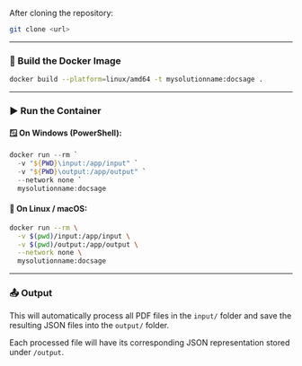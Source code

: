 
After cloning the repository:

```bash
git clone <url>
```

---

### 🐳 Build the Docker Image

```bash
docker build --platform=linux/amd64 -t mysolutionname:docsage .
```

---

### ▶️ Run the Container

#### 🪟 On Windows (PowerShell):

```powershell
docker run --rm `
  -v "${PWD}\input:/app/input" `
  -v "${PWD}\output:/app/output" `
  --network none `
  mysolutionname:docsage
```

#### 🐧 On Linux / macOS:

```bash
docker run --rm \
  -v $(pwd)/input:/app/input \
  -v $(pwd)/output:/app/output \
  --network none \
  mysolutionname:docsage
```

---

### 📤 Output

This will automatically process all PDF files in the `input/` folder and save the resulting JSON files into the `output/` folder.

Each processed file will have its corresponding JSON representation stored under `/output`.
